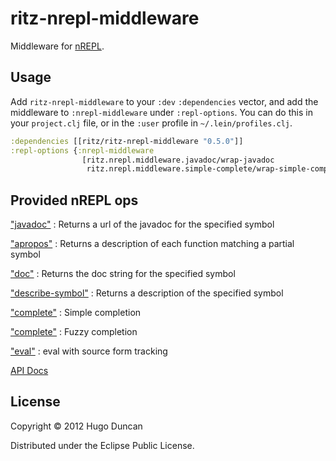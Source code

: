 # ritz-nrepl-middleware

Middleware for [nREPL](https://github.com/clojure/tools.nrepl).

## Usage

Add `ritz-nrepl-middleware` to your `:dev` `:dependencies` vector, and add the
middleware to `:nrepl-middleware` under `:repl-options`. You can do this in your
`project.clj` file, or in the `:user` profile in `~/.lein/profiles.clj`.

```clj
:dependencies [[ritz/ritz-nrepl-middleware "0.5.0"]]
:repl-options {:nrepl-middleware
                [ritz.nrepl.middleware.javadoc/wrap-javadoc
                 ritz.nrepl.middleware.simple-complete/wrap-simple-complete]}
```

## Provided nREPL ops

["javadoc"](http://palletops.com/ritz/0.4/nrepl/api/ritz.nrepl.middleware.javadoc.html)
: Returns a url of the javadoc for the specified symbol

["apropos"](http://palletops.com/ritz/0.4/nrepl/api/ritz.nrepl.middleware.apropos.html)
: Returns a description of each function matching a partial symbol


["doc"](http://palletops.com/ritz/0.4/nrepl/api/ritz.nrepl.middleware.doc.html)
: Returns the doc string for the specified symbol

["describe-symbol"](http://palletops.com/ritz/0.4/nrepl/api/ritz.nrepl.middleware.describe-symbol.html)
: Returns a description of the specified symbol

["complete"](http://palletops.com/ritz/0.4/nrepl/api/ritz.nrepl.middleware.simple-complete.html)
: Simple completion

["complete"](http://palletops.com/ritz/0.4/nrepl/api/ritz.nrepl.middleware.fuzzy-complete.html)
: Fuzzy completion

["eval"](http://palletops.com/ritz/0.4/nrepl/api/ritz.nrepl.middleware.tracking-eval.html)
: eval with source form tracking

[API Docs](http://palletops.com/ritz/0.4/nrepl-middleware/api/)


## License

Copyright © 2012 Hugo Duncan

Distributed under the Eclipse Public License.
